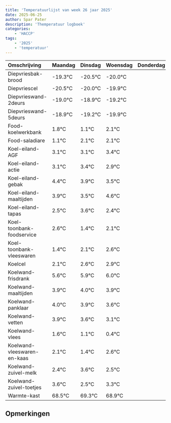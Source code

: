 ```yaml
---
title: 'Temperatuurlijst van week 26 jaar 2025'
date: 2025-06-25
author: Spar Pater
description: 'Themperatuur logboek'
categories:
    - 'HACCP'
tags:
    - '2025'
    - 'temperatuur'
---
```

|Omschrijving|Maandag|Dinsdag|Woensdag|Donderdag|Vrijdag|Zaterdag|Zondag|
|:---|:---|:---|:---|:---|:---|:---|:---|
|Diepvriesbak-brood|-19.3°C|-20.5°C|-20.0°C| | | | |
|Diepvriescel|-20.5°C|-20.0°C|-19.9°C| | | | |
|Diepvrieswand-2deurs|-19.0°C|-18.9°C|-19.2°C| | | | |
|Diepvrieswand-5deurs|-18.9°C|-19.2°C|-19.9°C| | | | |
|Food-koelwerkbank|1.8°C|1.1°C|2.1°C| | | | |
|Food-saladiare|1.1°C|2.1°C|2.1°C| | | | |
|Koel-eiland-AGF|3.1°C|3.1°C|3.4°C| | | | |
|Koel-eiland-actie|3.1°C|3.4°C|2.9°C| | | | |
|Koel-eiland-gebak|4.4°C|3.9°C|3.5°C| | | | |
|Koel-eiland-maaltijden|3.9°C|3.5°C|4.6°C| | | | |
|Koel-eiland-tapas|2.5°C|3.6°C|2.4°C| | | | |
|Koel-toonbank-foodservice|2.6°C|1.4°C|2.1°C| | | | |
|Koel-toonbank-vleeswaren|1.4°C|2.1°C|2.6°C| | | | |
|Koelcel|2.1°C|2.6°C|2.9°C| | | | |
|Koelwand-frisdrank|5.6°C|5.9°C|6.0°C| | | | |
|Koelwand-maaltijden|3.9°C|4.0°C|3.9°C| | | | |
|Koelwand-panklaar|4.0°C|3.9°C|3.6°C| | | | |
|Koelwand-vetten|3.9°C|3.6°C|3.1°C| | | | |
|Koelwand-vlees|1.6°C|1.1°C|0.4°C| | | | |
|Koelwand-vleeswaren-en-kaas|2.1°C|1.4°C|2.6°C| | | | |
|Koelwand-zuivel-melk|2.4°C|3.6°C|2.5°C| | | | |
|Koelwand-zuivel-toetjes|3.6°C|2.5°C|3.3°C| | | | |
|Warmte-kast|68.5°C|69.3°C|68.9°C| | | | |

## Opmerkingen


